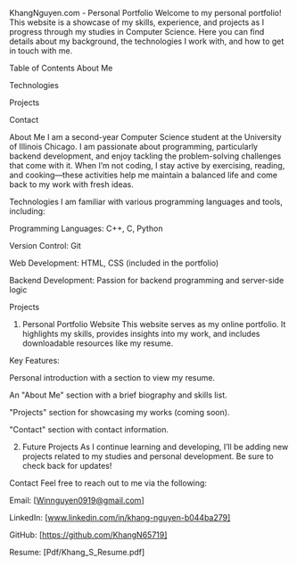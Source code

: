 KhangNguyen.com - Personal Portfolio
Welcome to my personal portfolio! This website is a showcase of my skills, experience, and projects as I progress through my studies in Computer Science. Here you can find details about my background, the technologies I work with, and how to get in touch with me.

Table of Contents
About Me

Technologies

Projects

Contact

About Me
I am a second-year Computer Science student at the University of Illinois Chicago. I am passionate about programming, particularly backend development, and enjoy tackling the problem-solving challenges that come with it. When I’m not coding, I stay active by exercising, reading, and cooking—these activities help me maintain a balanced life and come back to my work with fresh ideas.



Technologies
I am familiar with various programming languages and tools, including:

Programming Languages: C++, C, Python

Version Control: Git

Web Development: HTML, CSS (included in the portfolio)

Backend Development: Passion for backend programming and server-side logic

Projects
1. Personal Portfolio Website
This website serves as my online portfolio. It highlights my skills, provides insights into my work, and includes downloadable resources like my resume.

Key Features:

Personal introduction with a section to view my resume.

An "About Me" section with a brief biography and skills list.

"Projects" section for showcasing my works (coming soon).

"Contact" section with contact information.

2. Future Projects
As I continue learning and developing, I’ll be adding new projects related to my studies and personal development. Be sure to check back for updates!

Contact
Feel free to reach out to me via the following:

Email: [Winnguyen0919@gmail.com]

LinkedIn: [www.linkedin.com/in/khang-nguyen-b044ba279]

GitHub: [https://github.com/KhangN65719]

Resume: [Pdf/Khang_S_Resume.pdf]